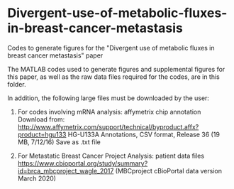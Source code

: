# Divergent-use-of-metabolic-fluxes-in-breast-cancer-metastasis
Codes to generate figures for the "Divergent use of metabolic fluxes in breast cancer metastasis" paper

The MATLAB codes used to generate figures and supplemental figures for this paper, as well as the raw data files required for the codes, are in this folder. 

In addition, the following large files must be downloaded by the user:

1) For codes involving mRNA analysis: affymetrix chip annotation
Download from: http://www.affymetrix.com/support/technical/byproduct.affx?product=hgu133
HG-U133A Annotations, CSV format, Release 36 (19 MB, 7/12/16)
Save as .txt file

2) For Metastatic Breast Cancer Project Analysis: patient data files
https://www.cbioportal.org/study/summary?id=brca_mbcproject_wagle_2017
(MBCproject cBioPortal data version March 2020)


